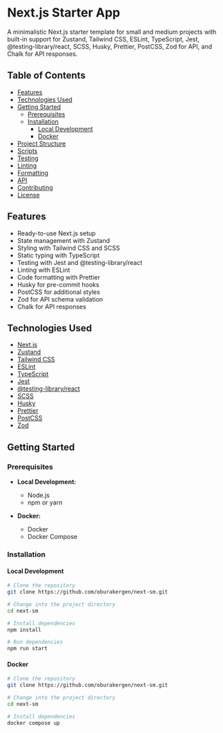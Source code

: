 # Next.js Starter App

A minimalistic Next.js starter template for small and medium projects with built-in support for Zustand, Tailwind CSS, ESLint, TypeScript, Jest, @testing-library/react, SCSS, Husky, Prettier, PostCSS, Zod for API, and Chalk for API responses.

## Table of Contents

- [Features](#features)
- [Technologies Used](#technologies-used)
- [Getting Started](#getting-started)
  - [Prerequisites](#prerequisites)
  - [Installation](#installation)
    - [Local Development](#local-development)
    - [Docker](#docker)
- [Project Structure](#project-structure)
- [Scripts](#scripts)
- [Testing](#testing)
- [Linting](#linting)
- [Formatting](#formatting)
- [API](#api)
- [Contributing](#contributing)
- [License](#license)

## Features

- Ready-to-use Next.js setup
- State management with Zustand
- Styling with Tailwind CSS and SCSS
- Static typing with TypeScript
- Testing with Jest and @testing-library/react
- Linting with ESLint
- Code formatting with Prettier
- Husky for pre-commit hooks
- PostCSS for additional styles
- Zod for API schema validation
- Chalk for API responses

## Technologies Used

- [Next.js](https://nextjs.org/)
- [Zustand](https://zustand.surge.sh/)
- [Tailwind CSS](https://tailwindcss.com/)
- [ESLint](https://eslint.org/)
- [TypeScript](https://www.typescriptlang.org/)
- [Jest](https://jestjs.io/)
- [@testing-library/react](https://testing-library.com/docs/react-testing-library/intro/)
- [SCSS](https://sass-lang.com/)
- [Husky](https://typicode.github.io/husky/)
- [Prettier](https://prettier.io/)
- [PostCSS](https://postcss.org/)
- [Zod](https://github.com/colinhacks/zod)

## Getting Started

### Prerequisites

- **Local Development:**
  - Node.js
  - npm or yarn

- **Docker:**
  - Docker
  - Docker Compose

### Installation

#### Local Development

```bash
# Clone the repository
git clone https://github.com/oburakergen/next-sm.git

# Change into the project directory
cd next-sm

# Install dependencies
npm install

# Run dependencies
npm run start
```

#### Docker

```bash
# Clone the repository
git clone https://github.com/oburakergen/next-sm.git

# Change into the project directory
cd next-sm

# Install dependencies
docker compose up
```
